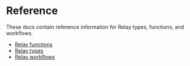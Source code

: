 # Reference

These docs contain reference information for Relay types, functions, and workflows.

-   [Relay functions](/doc/reference/relay-functions.md)
-   [Relay types](/docs/reference/relay-types.md)
-   [Relay workflows](/docs/reference/relay-workflows.md)
